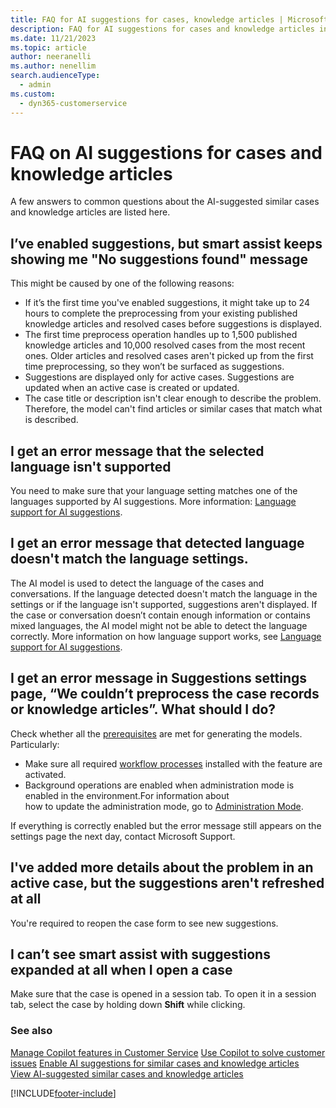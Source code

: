 ```yaml
---
title: FAQ for AI suggestions for cases, knowledge articles | MicrosoftDocs
description: FAQ for AI suggestions for cases and knowledge articles in Dynamics 365 Customer Service.
ms.date: 11/21/2023
ms.topic: article
author: neeranelli
ms.author: nenellim
search.audienceType: 
  - admin
ms.custom: 
  - dyn365-customerservice
---
```


# FAQ on AI suggestions for cases and knowledge articles

A few answers to common questions about the AI-suggested similar cases and knowledge articles are listed here.
 
## I’ve enabled suggestions, but smart assist keeps showing me "No suggestions found" message

This might be caused by one of the following reasons:

- If it’s the first time you've enabled suggestions, it might take up to 24 hours to complete the preprocessing from your existing published knowledge articles and resolved cases before suggestions is displayed.
- The first time preprocess operation handles up to 1,500 published knowledge articles and 10,000 resolved cases from the most recent ones. Older articles and resolved cases aren't picked up from the first time preprocessing, so they won’t be surfaced as suggestions.
- Suggestions are displayed only for active cases. Suggestions are updated when an active case is created or updated.
- The case title or description isn't clear enough to describe the problem. Therefore, the model can't find articles or similar cases that match what is described.

## I get an error message that the selected language isn't supported

You need to make sure that your language setting matches one of the languages supported by AI suggestions. More information: [Language support for AI suggestions](csw-enable-ai-suggested-cases-knowledge-articles.md#language-support-for-ai-suggestions).

## I get an error message that detected language doesn't match the language settings.

The AI model is used to detect the language of the cases and conversations. If the language detected doesn't match the language in the settings or if the language isn't supported, suggestions aren't displayed. If the case or conversation doesn’t contain enough information or contains mixed languages, the AI model might not be able to detect the language correctly. More information on how language support works, see  [Language support for AI suggestions](csw-enable-ai-suggested-cases-knowledge-articles.md#language-support-for-ai-suggestions).

## I get an error message in Suggestions settings page, “We couldn’t preprocess the case records or knowledge articles”. What should I do?

Check whether all the [prerequisites](csw-enable-ai-suggested-cases-knowledge-articles.md#prerequisites) are met for generating the models. 
Particularly:

- Make sure all required [workflow processes](csw-enable-ai-suggested-cases-knowledge-articles.md#workflow-processes) installed with the feature are activated.
- Background operations are enabled when administration mode is enabled in the environment.For information about how to update the administration mode, go to [Administration Mode](/power-platform/admin/admin-mode).

If everything is correctly enabled but the error message still appears on the settings page the next day, contact Microsoft Support.

## I've added more details about the problem in an active case, but the suggestions aren't refreshed at all

You're required to reopen the case form to see new suggestions.

## I can’t see smart assist with suggestions expanded at all when I open a case

Make sure that the case is opened in a session tab. To open it in a session tab, select the case by holding down **Shift** while clicking.

### See also

[Manage Copilot features in Customer Service](configure-copilot-features.md)
[Use Copilot to solve customer issues](use-copilot-features.md)
[Enable AI suggestions for similar cases and knowledge articles](csw-enable-ai-suggested-cases-knowledge-articles.md)  
[View AI-suggested similar cases and knowledge articles](csw-view-ai-suggested-cases-knowledge-articles.md)  


[!INCLUDE[footer-include](../includes/footer-banner.md)]
